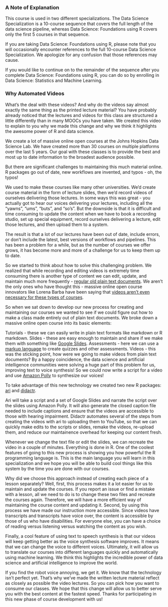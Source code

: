 ### A Note of Explanation

This course is used in two different specializations. The Data Science Specialization is a 10-course sequence that covers the full length of the data science pipeline, whereas Data Science: Foundations using R covers only the first 5 courses in that sequence. 

If you are taking Data Science: Foundations using R, please note that you will occasionally encounter references to the full 10-course Data Science Specialization. We apologize for any confusion that those references may cause. 

If you would like to continue on to the remainder of the sequence after you complete Data Science: Foundations using R, you can do so by enrolling in Data Science: Statistics and Machine Learning. 

### Why Automated Videos

What’s the deal with these videos? And why do the videos say almost exactly the same thing as the printed lecture material? You have probably already noticed that the lectures and videos for this class are structured a little differently than in many MOOCs you have taken. We created this video to explain to you why we made this change and why we think it highlights the awesome power of R and data science.

We create a lot of massive online open courses at the Johns Hopkins Data Science Lab. We have created more than 30 courses on multiple platforms over the last 5 years. Our goal with these classes is to provide the best and most up to date information to the broadest audience possible.

But there are significant challenges to maintaining this much material online. R packages go out of date, new workflows are invented, and typos - oh, the typos!

We used to make these courses like many other universities. We’d create course material in the form of lecture slides, then we’d record videos of ourselves delivering those lectures. In some ways this was great - you actually got to hear our voices delivering your lectures, including all the “yawns”, “ums”, “buts”, and “so’s”. But the downside is that it is difficult and time consuming to update the content when we have to book a recording studio, set up special equipment, record ourselves delivering a lecture, edit those lectures, and then upload them to a system.

The result is that a lot of our lectures have been out of date, include errors, or don’t include the latest, best versions of workflows and pipelines. This has been a problem for a while, but as the number of courses we offer grows, it has become more and more of a challenge for us to keep them up to date.

So we started to think about how to solve this challenging problem. We realized that while recording and editing videos is extremely time consuming there is another type of content we can edit, update, and maintain much more frequently - [regular old plain text documents](https://simplystatistics.org/2017/06/13/the-future-of-education-is-plain-text/). We aren’t the only ones who have thought this - massive online open course innovators like Lorena Barba have been saying that [videos aren’t even necessary for these types of courses](https://www.classcentral.com/report/why-my-mooc-is-not-built-on-video/).

So when we sat down to develop our new process for creating and maintaining our courses we wanted to see if we could figure out how to make a class made entirely out of plain text documents. We broke down a massive online open course into its basic elements:

Tutorials - these we can easily write in plain text formats like markdown or R markdown.
Slides - these are easy enough to maintain and share if we make them with something like [Google Slides](https://www.google.com/slides/about/).
Assessments - here we can use a [markup language](https://leanpub.com/markua/read#leanpub-auto-quizzes-and-exercises) to create quizzes and other assessments.
Videos - this was the sticking point, how were we going to make videos from plain text documents?
By a happy coincidence, the data science and artificial intelligence communities were solving a huge part of this problem for us, improving text to voice synthesis! So we could now write a script for a video and use [Amazon Polly](https://aws.amazon.com/polly/) to synthesize our voices!

To take advantage of this new technology we created two new R packages: [ari](https://cran.r-project.org/web/packages/ari/index.html) and [didactr](https://github.com/jhudsl/didactr).

Ari will take a script and a set of Google Slides and narrate the script over the slides using Amazon Polly. It will also generate the closed caption file needed to include captions and ensure that the videos are accessible to those with hearing impairment. Didactr automates several of the steps from creating the videos with ari to uploading them to YouTube, so that we can quickly make edits to the scripts or slides, remake the videos, re-upload them, and reduce our maintainence overhead for keeping our content fresh.

Whenever we change the text file or edit the slides, we can recreate the video in a couple of minutes. Everything is done in R. One of the coolest features of going to this new process is showing you how powerful the R programming language is. This is the main language you will learn in this specialization and we hope you will be able to build cool things like this system by the time you are done with our courses.

Why did we choose this approach instead of creating each piece of a lesson separately? Well, first, this process makes it a lot easier for us to maintain and update the courses. If you report an issue or find a mistake with a lesson, all we need to do is to change these two files and recreate the courses again. Therefore, we will have a more efficient way of maintaining the course content and updating it. Second, by using this process we have made our instruction more accessible. Since videos have transcripts and transcripts have voice over, the content is accessible by those of us who have disabilities. For everyone else, you can have a choice of reading versus listening versus watching the content as you wish.

Finally, a cool feature of using text to speech synthesis is that our videos will keep getting better as the voice synthesis software improves. It means that we can change the voice to different voices. Ultimately, it will allow us to translate our courses into different languages quickly and automatically using machine learning. We think this highlights the incredible power of data science and artificial intelligence to improve the world.

If you find the robot voice annoying, we get it. We know that the technology isn’t perfect yet. That’s why we’ve made the written lecture material reflect as closely as possible the video lectures. So you can pick how you want to consume our classes. We hope that this change will allow us to better serve you with the best content at the fastest speed. Thanks for participating in this new phase of course development with us!

